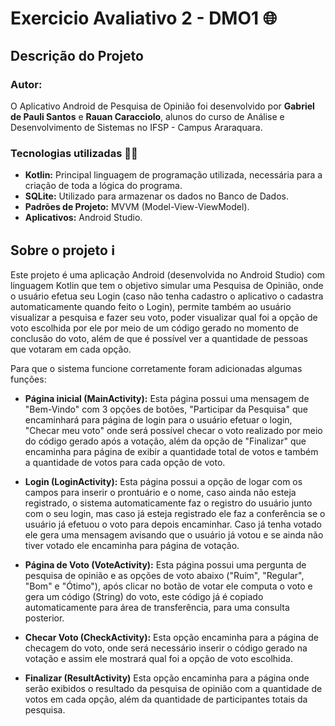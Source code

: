 # Exercicio Avaliativo 2 - DMO1 🌐

## Descrição do Projeto

### Autor:

O Aplicativo Android de Pesquisa de Opinião foi desenvolvido por **Gabriel de Pauli Santos** e **Rauan Caracciolo**, alunos do curso de Análise e Desenvolvimento de Sistemas no IFSP - Campus Araraquara.


### Tecnologias utilizadas 👩‍💻

- **Kotlin:** Principal linguagem de programação utilizada, necessária para a criação de toda a lógica do programa.
- **SQLite:** Utilizado para armazenar os dados no Banco de Dados.
- **Padrões de Projeto:** MVVM (Model-View-ViewModel).
- **Aplicativos:** Android Studio.

## Sobre o projeto ℹ

Este projeto é uma aplicação Android (desenvolvida no Android Studio) com linguagem Kotlin que tem o objetivo simular uma Pesquisa de Opinião, onde o usuário efetua seu Login (caso não tenha cadastro o aplicativo o cadastra automaticamente quando feito o Login), permite também ao usuário visualizar a pesquisa e fazer seu voto, poder visualizar qual foi a opção de voto escolhida por ele por meio de um código gerado no momento de conclusão do voto, além de que é possível ver a quantidade de pessoas que votaram em cada opção.

Para que o sistema funcione corretamente foram adicionadas algumas funções:

- **Página inicial (MainActivity):** Esta página possui uma mensagem de "Bem-Vindo" com 3 opções de botões, "Participar da Pesquisa" que encaminhará para página de login para o usuário efetuar o login, "Checar meu voto" onde será possível checar o voto realizado por meio do código gerado após a votação, além da opção de "Finalizar" que encaminha para página de exibir a quantidade total de votos e também a quantidade de votos para cada opção de voto.

- **Login (LoginActivity):** Esta página possui a opção de logar com os campos para inserir o prontuário e o nome, caso ainda não esteja registrado, o sistema automaticamente faz o registro do usuário junto com o seu login, mas caso já esteja registrado ele faz a conferência se o usuário já efetuou o voto para depois encaminhar. Caso já tenha votado ele gera uma mensagem avisando que o usuário já votou e se ainda não tiver votado ele encaminha para página de votação.

- **Página de Voto (VoteActivity):** Esta página possui uma pergunta de pesquisa de opinião e as opções de voto abaixo ("Ruim", "Regular", "Bom" e "Ótimo"), após clicar no botão de votar ele computa o voto e gera um código (String) do voto, este código já é copiado automaticamente para área de transferência, para uma consulta posterior.

- **Checar Voto (CheckActivity):** Esta opção encaminha para a página de checagem do voto, onde será necessário inserir o código gerado na votação e assim ele mostrará qual foi a opção de voto escolhida.

- **Finalizar (ResultActivity)** Esta opção encaminha para a página onde serão exibidos o resultado da pesquisa de opinião com a quantidade de votos em cada opção, além da quantidade de participantes totais da pesquisa.
